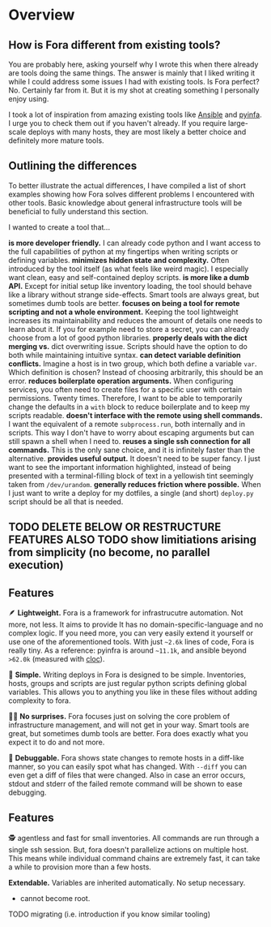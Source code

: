 # Overview

## How is Fora different from existing tools?

You are probably here, asking yourself why I wrote this when there already are
tools doing the same things. The answer is mainly that I liked writing it while
I could address some issues I had with existing tools. Is Fora perfect? No.
Certainly far from it. But it is my shot at creating something I personally enjoy using.

I took a lot of inspiration from amazing existing tools like [Ansible](https://www.ansible.com) and [pyinfa](https://pyinfra.com).
I urge you to check them out if you haven't already. If you require large-scale
deploys with many hosts, they are most likely a better choice and definitely more mature tools.

## Outlining the differences

To better illustrate the actual differences, I have compiled a list of short examples showing how Fora
solves different problems I encountered with other tools. Basic knowledge about general infrastructure
tools will be beneficial to fully understand this section.

I wanted to create a tool that...

**is more developer friendly.** I can already code python and I want access to the full capabilities of python at my fingertips when writing scripts or defining variables.
**minimizes hidden state and complexity.** Often introduced by the tool itself (as what feels like weird magic). I especially want clean, easy and self-contained deploy scripts.
**is more like a dumb API.** Except for initial setup like inventory loading, the tool should behave like a library without strange side-effects. Smart tools are always great, but sometimes dumb tools are better.
**focuses on being a tool for remote scripting and not a whole environment.** Keeping the tool lightweight increases its maintainability and reduces the amount of details one needs to learn about it. If you for example need to store a secret, you can already choose from a lot of good python libraries.
**properly deals with the dict merging vs.** dict overwriting issue. Scripts should have the option to do both while maintaining intuitive syntax.
**can detect variable definition conflicts.** Imagine a host is in two group, which both define a variable `var`. Which definition is chosen? Instead of choosing arbitrarily, this should be an error.
**reduces boilerplate operation arguments.** When configuring services, you often need to create files for a specific user with certain permissions. Twenty times. Therefore, I want to be able to temporarily change the defaults in a `with` block to reduce boilerplate and to keep my scripts readable.
**doesn't interface with the remote using shell commands.** I want the equivalent of a remote `subprocess.run`, both internally and in scripts. This way I don't have to worry about escaping arguments but can still spawn a shell when I need to.
**reuses a single ssh connection for all commands.** This is the only sane choice, and it is infinitely faster than the alternative.
**provides useful output.** It doesn't need to be super fancy. I just want to see the important information highlighted, instead of being presented with a terminal-filling block of text in a yellowish tint seemingly taken from `/dev/urandom`.
**generally reduces friction where possible.** When I just want to write a deploy for my dotfiles, a single (and short) `deploy.py` script should be all that is needed.


## TODO DELETE BELOW OR RESTRUCTURE FEATURES ALSO TODO show limitiations arising from simplicity (no become, no parallel execution)



## Features

🪶 **Lightweight.**
Fora is a framework for infrastrucutre automation. Not more, not less. It aims to
provide
It has no domain-specific-language and no complex logic.
If you need more, you can very easily extend it yourself or use one of the aforementioned tools.
With just `~2.6k` lines of code, Fora is really tiny.
As a reference: pyinfra is around `~11.1k`, and ansible beyond `>62.0k` (measured with [cloc](https://github.com/AlDanial/cloc)).

🌱 **Simple.** Writing deploys in Fora is designed to be simple.
Inventories, hosts, groups and scripts are just regular python scripts defining global variables.
This allows you to anything you like in these files without adding complexity to fora.

🎉⃠ **No surprises.** Fora focuses just on solving the core problem of infrastructure management,
and will not get in your way. Smart tools are great, but sometimes dumb tools are better.
Fora does exactly what you expect it to do and not more.

🐞 **Debuggable.** Fora shows state changes to remote hosts in a diff-like manner,
so you can easily spot what has changed. With `--diff` you can even get a diff of
files that were changed. Also in case an error occurs, stdout and stderr of the failed
remote command will be shown to ease debugging.

## Features

🕵️ agentless and fast for small inventories.
All commands are run through a single ssh session.
But, fora doesn't parallelize actions on multiple host. This means while
individual command chains are extremely fast, it can take a while to provision
more than a few hosts.

**Extendable.** Variables are inherited automatically. No setup necessary.

- cannot become root.

TODO migrating (i.e. introduction if you know similar tooling)
